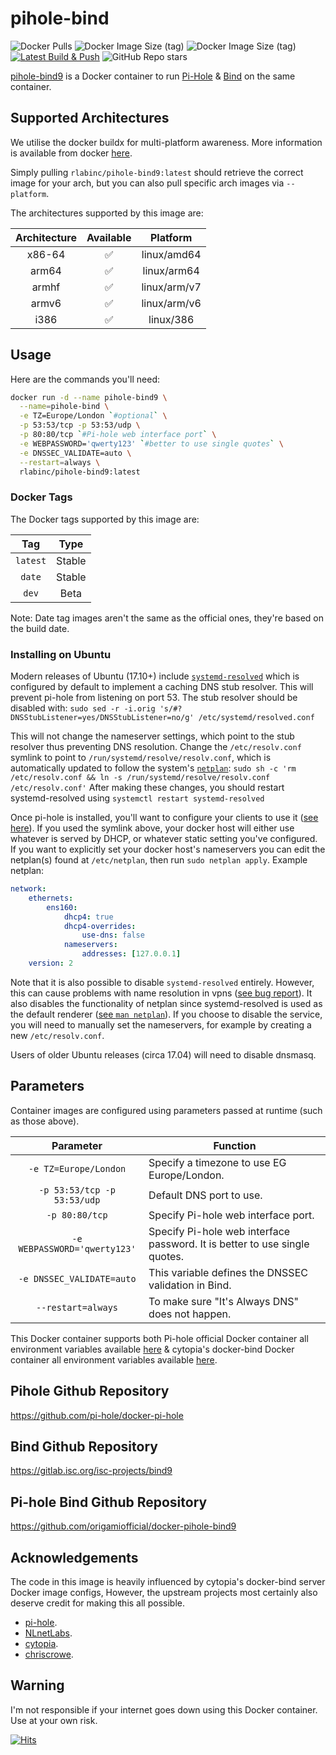 # pihole-bind
![Docker Pulls](https://img.shields.io/docker/pulls/rlabinc/pihole-bind9.svg?style=flat&label=pulls&logo=docker) ![Docker Image Size (tag)](https://img.shields.io/docker/image-size/rlabinc/pihole-bind9/latest?style=flat&logo=docker&label=pihole-bind9) ![Docker Image Size (tag)](https://img.shields.io/docker/image-size/pihole/pihole/latest?style=flat&logo=docker&label=pihole-official) [![Latest Build & Push](https://github.com/origamiofficial/docker-pihole-bind9/actions/workflows/build-and-push-latest.yaml/badge.svg)](https://github.com/origamiofficial/docker-pihole-bind9/actions/workflows/build-and-push-latest.yaml) ![GitHub Repo stars](https://img.shields.io/github/stars/origamiofficial/docker-pihole-bind9?style=social)

[pihole-bind9](https://github.com/origamiofficial/docker-pihole-bind9) is a Docker container to run [Pi-Hole](https://github.com/pi-hole/pi-hole) & [Bind](https://gitlab.isc.org/isc-projects/bind9) on the same container.

## Supported Architectures

We utilise the docker buildx for multi-platform awareness. More information is available from docker [here](https://docs.docker.com/buildx/working-with-buildx/).

Simply pulling `rlabinc/pihole-bind9:latest` should retrieve the correct image for your arch, but you can also pull specific arch images via `--platform`.

The architectures supported by this image are:

| Architecture | Available | Platform |
| :----: | :----: | :----: |
| x86-64 | ✅ | linux/amd64 |
| arm64 | ✅ | linux/arm64 |
| armhf | ✅ | linux/arm/v7 |
| armv6 | ✅ | linux/arm/v6 |
| i386 | ✅ | linux/386 |

## Usage
Here are the commands you'll need:
```bash
docker run -d --name pihole-bind9 \
  --name=pihole-bind \
  -e TZ=Europe/London `#optional` \
  -p 53:53/tcp -p 53:53/udp \
  -p 80:80/tcp `#Pi-hole web interface port` \
  -e WEBPASSWORD='qwerty123' `#better to use single quotes` \
  -e DNSSEC_VALIDATE=auto \
  --restart=always \
  rlabinc/pihole-bind9:latest
```

### Docker Tags
The Docker tags supported by this image are:

| Tag | Type |
| :----: | :----: |
| `latest` | Stable |
| `date` | Stable |
| `dev` | Beta |

Note: Date tag images aren't the same as the official ones, they're based on the build date.

### Installing on Ubuntu
Modern releases of Ubuntu (17.10+) include [`systemd-resolved`](http://manpages.ubuntu.com/manpages/bionic/man8/systemd-resolved.service.8.html) which is configured by default to implement a caching DNS stub resolver. This will prevent pi-hole from listening on port 53.
The stub resolver should be disabled with: `sudo sed -r -i.orig 's/#?DNSStubListener=yes/DNSStubListener=no/g' /etc/systemd/resolved.conf`

This will not change the nameserver settings, which point to the stub resolver thus preventing DNS resolution. Change the `/etc/resolv.conf` symlink to point to `/run/systemd/resolve/resolv.conf`, which is automatically updated to follow the system's [`netplan`](https://netplan.io/):
`sudo sh -c 'rm /etc/resolv.conf && ln -s /run/systemd/resolve/resolv.conf /etc/resolv.conf'`
After making these changes, you should restart systemd-resolved using `systemctl restart systemd-resolved`

Once pi-hole is installed, you'll want to configure your clients to use it ([see here](https://discourse.pi-hole.net/t/how-do-i-configure-my-devices-to-use-pi-hole-as-their-dns-server/245)). If you used the symlink above, your docker host will either use whatever is served by DHCP, or whatever static setting you've configured. If you want to explicitly set your docker host's nameservers you can edit the netplan(s) found at `/etc/netplan`, then run `sudo netplan apply`.
Example netplan:
```yaml
network:
    ethernets:
        ens160:
            dhcp4: true
            dhcp4-overrides:
                use-dns: false
            nameservers:
                addresses: [127.0.0.1]
    version: 2
```

Note that it is also possible to disable `systemd-resolved` entirely. However, this can cause problems with name resolution in vpns ([see bug report](https://bugs.launchpad.net/network-manager/+bug/1624317)). It also disables the functionality of netplan since systemd-resolved is used as the default renderer ([see `man netplan`](http://manpages.ubuntu.com/manpages/bionic/man5/netplan.5.html#description)). If you choose to disable the service, you will need to manually set the nameservers, for example by creating a new `/etc/resolv.conf`.

Users of older Ubuntu releases (circa 17.04) will need to disable dnsmasq.

## Parameters

Container images are configured using parameters passed at runtime (such as those above).

| Parameter | Function |
| :----: | --- |
| `-e TZ=Europe/London` | Specify a timezone to use EG Europe/London. |
| `-p 53:53/tcp -p 53:53/udp` | Default DNS port to use. |
| `-p 80:80/tcp` | Specify Pi-hole web interface port. |
| `-e WEBPASSWORD='qwerty123'` | Specify Pi-hole web interface password. It is better to use single quotes. |
| `-e DNSSEC_VALIDATE=auto` | This variable defines the DNSSEC validation in Bind. |
| `--restart=always` | To make sure "It's Always DNS" does not happen. |

This Docker container supports both Pi-hole official Docker container all environment variables available [here](https://github.com/pi-hole/docker-pi-hole/#environment-variables) & cytopia's docker-bind Docker container all environment variables available [here](https://github.com/cytopia/docker-bind#-environment-variables).

## Pihole Github Repository
https://github.com/pi-hole/docker-pi-hole

## Bind Github Repository
https://gitlab.isc.org/isc-projects/bind9

## Pi-hole Bind Github Repository
https://github.com/origamiofficial/docker-pihole-bind9

## Acknowledgements
The code in this image is heavily influenced by cytopia's docker-bind server Docker image configs,
However, the upstream projects most certainly also deserve credit for making this all possible.
- [pi-hole](https://github.com/pi-hole).
- [NLnetLabs](https://github.com/NLnetLabs).
- [cytopia](https://github.com/cytopia).
- [chriscrowe](https://github.com/chriscrowe).

## Warning

I'm not responsible if your internet goes down using this Docker container. Use at your own risk.

[![Hits](https://hits.seeyoufarm.com/api/count/incr/badge.svg?url=https://github.com/origamiofficial/docker-pihole-bind9&icon=github.svg&icon_color=%23FFFFFF&title=hits&edge_flat=false)](https://github.com/origamiofficial/docker-pihole-bind9)
